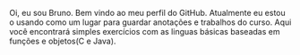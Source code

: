 Oi, eu sou Bruno. Bem vindo ao meu perfil do GitHub. Atualmente eu estou o usando como um lugar para guardar anotações e trabalhos do curso. Aqui você encontrará simples exercícios com as linguas básicas baseadas em funções e objetos(C e Java).
